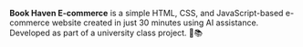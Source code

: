 **Book Haven E-commerce** is a simple HTML, CSS, and JavaScript-based e-commerce website created in just 30 minutes using AI assistance. Developed as part of a university class project. 🚀📚
